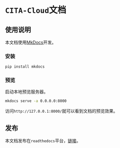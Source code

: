 # `CITA-Cloud`文档

## 使用说明

本文档使用[MkDocs](https://www.mkdocs.org/)开发。

### 安装

```bash
pip install mkdocs
```

### 预览

启动本地预览服务器。

```bash
mkdocs serve -a 0.0.0.0:8000
```

访问`http://127.0.0.1:8000/`就可以看到文档的预览效果。

## 发布

本文档发布在`readthedocs`平台，[链接](https://cita-cloud-docs.readthedocs.io/zh_CN/latest/)。

